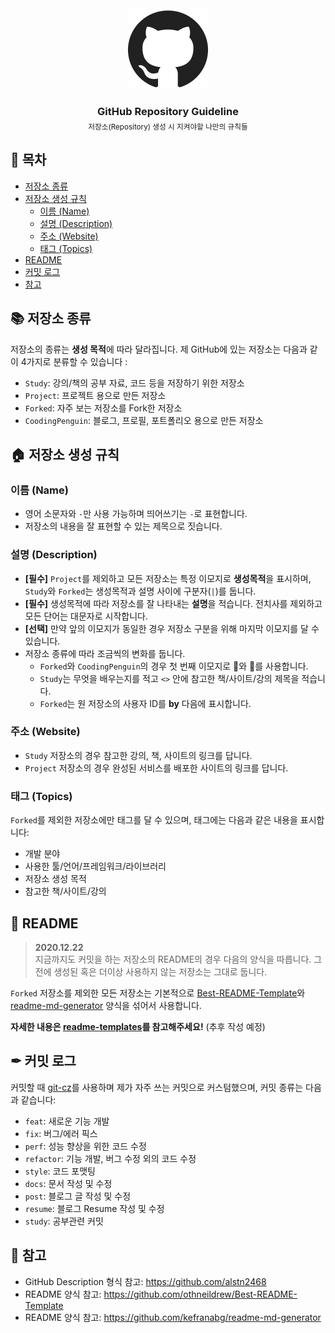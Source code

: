 <!-- PROJECT LOGO -->
<br />
<div align="center">
  <a href="https://github.com/coodingpenguin/repository-guideline">
    <img src="logo.png" alt="Logo" width="128" height="128">
  </a>
  <h3 style='border: none; margin-bottom: 5px;'>GitHub Repository Guideline</h2>
  <small>저장소(Repository) 생성 시 지켜야할 나만의 규칙들</small>
</div>

## 📝 목차

- [저장소 종류](#-저장소-종류)
- [저장소 생성 규칙](#-저장소-생성-규칙)
  - [이름 (Name)](#이름-name)
  - [설명 (Description)](#설명-description)
  - [주소 (Website)](#주소-website)
  - [태그 (Topics)](#태그-topics)
- [README](#-readme)
- [커밋 로그](#-커밋-로그)
- [참고](#-참고)

## 📚 저장소 종류

저장소의 종류는 **생성 목적**에 따라 달라집니다. 제 GitHub에 있는 저장소는 다음과 같이 4가지로 분류할 수 있습니다 :

- `Study`: 강의/책의 공부 자료, 코드 등을 저장하기 위한 저장소
- `Project`: 프로젝트 용으로 만든 저장소
- `Forked`: 자주 보는 저장소를 Fork한 저장소
- `CoodingPenguin`: 블로그, 프로필, 포트폴리오 용으로 만든 저장소

## 🏠 저장소 생성 규칙

### 이름 (Name)

- 영어 소문자와 `-`만 사용 가능하며 띄어쓰기는 `-`로 표현합니다.
- 저장소의 내용을 잘 표현할 수 있는 제목으로 짓습니다.

### 설명 (Description)

- **[필수]** `Project`를 제외하고 모든 저장소는 특정 이모지로 **생성목적**을 표시하며, `Study`와 `Forked`는 생성목적과 설명 사이에 구분자(`|`)를 둡니다.
- **[필수]** 생성목적에 따라 저장소를 잘 나타내는 **설명**을 적습니다. 전치사를 제외하고 모든 단어는 대문자로 시작합니다.
- **[선택]** 만약 앞의 이모지가 동일한 경우 저장소 구분을 위해 마지막 이모지를 달 수 있습니다.
- 저장소 종류에 따라 조금씩의 변화를 둡니다.
  - `Forked`와 `CoodingPenguin`의 경우 첫 번째 이모지로 📌와 🐧를 사용합니다.
  - `Study`는 무엇을 배우는지를 적고 `<>` 안에 참고한 책/사이트/강의 제목을 적습니다.
  - `Forked`는 원 저장소의 사용자 ID를 **by** 다음에 표시합니다.

### 주소 (Website)

- `Study` 저장소의 경우 참고한 강의, 책, 사이트의 링크를 답니다.
- `Project` 저장소의 경우 완성된 서비스를 배포한 사이트의 링크를 답니다.

### 태그 (Topics)

`Forked`를 제외한 저장소에만 태그를 달 수 있으며, 태그에는 다음과 같은 내용을 표시합니다:

- 개발 분야
- 사용한 툴/언어/프레임워크/라이브러리
- 저장소 생성 목적
- 참고한 책/사이트/강의

## 📄 README

> <b>2020.12.22</b>  
> 지금까지도 커밋을 하는 저장소의 README의 경우 다음의 양식을 따릅니다. 그 전에 생성된 혹은 더이상 사용하지 않는 저장소는 그대로 둡니다.

`Forked` 저장소를 제외한 모든 저장소는 기본적으로 [Best-README-Template](https://github.com/othneildrew/Best-README-Template)와 [readme-md-generator](https://github.com/kefranabg/readme-md-generator) 양식을 섞어서 사용합니다.

**자세한 내용은 [readme-templates](./readme-templates)를 참고해주세요!** (추후 작성 예정)

## ✒ 커밋 로그

커밋할 때 [git-cz](https://github.com/streamich/git-cz)를 사용하며 제가 자주 쓰는 커밋으로 커스텀했으며, 커밋 종류는 다음과 같습니다:

- `feat`: 새로운 기능 개발
- `fix`: 버그/에러 픽스
- `perf`: 성능 향상을 위한 코드 수정
- `refactor`: 기능 개발, 버그 수정 외의 코드 수정
- `style`: 코드 포맷팅
- `docs`: 문서 작성 및 수정
- `post`: 블로그 글 작성 및 수정
- `resume`: 블로그 Resume 작성 및 수정
- `study`: 공부관련 커밋

## 📌 참고

- GitHub Description 형식 참고: https://github.com/alstn2468
- README 양식 참고: https://github.com/othneildrew/Best-README-Template
- README 양식 참고: https://github.com/kefranabg/readme-md-generator
